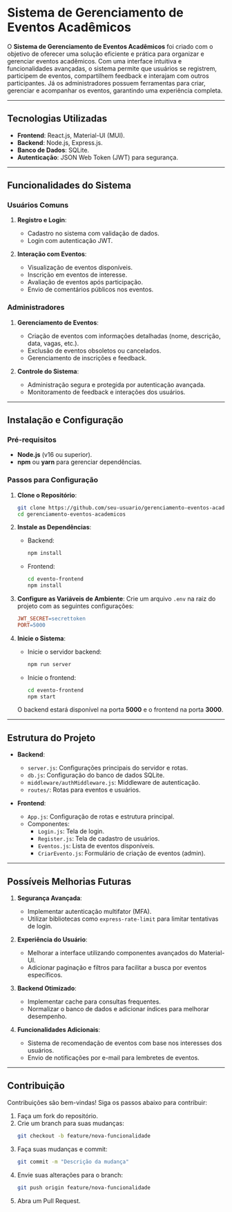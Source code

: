 
# Sistema de Gerenciamento de Eventos Acadêmicos

O **Sistema de Gerenciamento de Eventos Acadêmicos** foi criado com o objetivo de oferecer uma solução eficiente e prática para organizar e gerenciar eventos acadêmicos. Com uma interface intuitiva e funcionalidades avançadas, o sistema permite que usuários se registrem, participem de eventos, compartilhem feedback e interajam com outros participantes. Já os administradores possuem ferramentas para criar, gerenciar e acompanhar os eventos, garantindo uma experiência completa.

---

## Tecnologias Utilizadas

- **Frontend**: React.js, Material-UI (MUI).
- **Backend**: Node.js, Express.js.
- **Banco de Dados**: SQLite.
- **Autenticação**: JSON Web Token (JWT) para segurança.

---

## Funcionalidades do Sistema

### Usuários Comuns

1. **Registro e Login**:
   - Cadastro no sistema com validação de dados.
   - Login com autenticação JWT.

2. **Interação com Eventos**:
   - Visualização de eventos disponíveis.
   - Inscrição em eventos de interesse.
   - Avaliação de eventos após participação.
   - Envio de comentários públicos nos eventos.

### Administradores

1. **Gerenciamento de Eventos**:
   - Criação de eventos com informações detalhadas (nome, descrição, data, vagas, etc.).
   - Exclusão de eventos obsoletos ou cancelados.
   - Gerenciamento de inscrições e feedback.

2. **Controle do Sistema**:
   - Administração segura e protegida por autenticação avançada.
   - Monitoramento de feedback e interações dos usuários.

---

## Instalação e Configuração

### Pré-requisitos

- **Node.js** (v16 ou superior).
- **npm** ou **yarn** para gerenciar dependências.

### Passos para Configuração

1. **Clone o Repositório**:
   ```bash
   git clone https://github.com/seu-usuario/gerenciamento-eventos-academicos.git
   cd gerenciamento-eventos-academicos
   ```

2. **Instale as Dependências**:
   - Backend:
     ```bash
     npm install
     ```
   - Frontend:
     ```bash
     cd evento-frontend
     npm install
     ```

3. **Configure as Variáveis de Ambiente**:
   Crie um arquivo `.env` na raiz do projeto com as seguintes configurações:
   ```makefile
   JWT_SECRET=secrettoken
   PORT=5000
   ```

4. **Inicie o Sistema**:
   - Inicie o servidor backend:
     ```bash
     npm run server
     ```
   - Inicie o frontend:
     ```bash
     cd evento-frontend
     npm start
     ```

   O backend estará disponível na porta **5000** e o frontend na porta **3000**.

---

## Estrutura do Projeto

- **Backend**:
  - `server.js`: Configurações principais do servidor e rotas.
  - `db.js`: Configuração do banco de dados SQLite.
  - `middleware/authMiddleware.js`: Middleware de autenticação.
  - `routes/`: Rotas para eventos e usuários.

- **Frontend**:
  - `App.js`: Configuração de rotas e estrutura principal.
  - Componentes:
    - `Login.js`: Tela de login.
    - `Register.js`: Tela de cadastro de usuários.
    - `Eventos.js`: Lista de eventos disponíveis.
    - `CriarEvento.js`: Formulário de criação de eventos (admin).

---

## Possíveis Melhorias Futuras

1. **Segurança Avançada**:
   - Implementar autenticação multifator (MFA).
   - Utilizar bibliotecas como `express-rate-limit` para limitar tentativas de login.

2. **Experiência do Usuário**:
   - Melhorar a interface utilizando componentes avançados do Material-UI.
   - Adicionar paginação e filtros para facilitar a busca por eventos específicos.

3. **Backend Otimizado**:
   - Implementar cache para consultas frequentes.
   - Normalizar o banco de dados e adicionar índices para melhorar desempenho.

4. **Funcionalidades Adicionais**:
   - Sistema de recomendação de eventos com base nos interesses dos usuários.
   - Envio de notificações por e-mail para lembretes de eventos.

---

## Contribuição

Contribuições são bem-vindas! Siga os passos abaixo para contribuir:

1. Faça um fork do repositório.
2. Crie um branch para suas mudanças:
   ```bash
   git checkout -b feature/nova-funcionalidade
   ```
3. Faça suas mudanças e commit:
   ```bash
   git commit -m "Descrição da mudança"
   ```
4. Envie suas alterações para o branch:
   ```bash
   git push origin feature/nova-funcionalidade
   ```
5. Abra um Pull Request.

